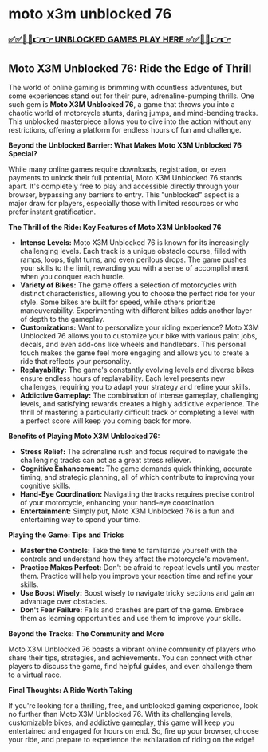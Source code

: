 # moto x3m unblocked 76

### [✅✅🔴🔴👉👉 UNBLOCKED GAMES PLAY HERE ✅✅🔴🔴👉👉](https://topstoryindia.com)

## Moto X3M Unblocked 76: Ride the Edge of Thrill

The world of online gaming is brimming with countless adventures, but some experiences stand out for their pure, adrenaline-pumping thrills. One such gem is **Moto X3M Unblocked 76**, a game that throws you into a chaotic world of motorcycle stunts, daring jumps, and mind-bending tracks. This unblocked masterpiece allows you to dive into the action without any restrictions, offering a platform for endless hours of fun and challenge. 

**Beyond the Unblocked Barrier: What Makes Moto X3M Unblocked 76 Special?**

While many online games require downloads, registration, or even payments to unlock their full potential, Moto X3M Unblocked 76 stands apart. It's completely free to play and accessible directly through your browser, bypassing any barriers to entry. This "unblocked" aspect is a major draw for players, especially those with limited resources or who prefer instant gratification. 

**The Thrill of the Ride: Key Features of Moto X3M Unblocked 76**

* **Intense Levels:** Moto X3M Unblocked 76 is known for its increasingly challenging levels. Each track is a unique obstacle course, filled with ramps, loops, tight turns, and even perilous drops. The game pushes your skills to the limit, rewarding you with a sense of accomplishment when you conquer each hurdle.
* **Variety of Bikes:** The game offers a selection of motorcycles with distinct characteristics, allowing you to choose the perfect ride for your style. Some bikes are built for speed, while others prioritize maneuverability. Experimenting with different bikes adds another layer of depth to the gameplay.
* **Customizations:** Want to personalize your riding experience? Moto X3M Unblocked 76 allows you to customize your bike with various paint jobs, decals, and even add-ons like wheels and handlebars. This personal touch makes the game feel more engaging and allows you to create a ride that reflects your personality.
* **Replayability:**  The game's constantly evolving levels and diverse bikes ensure endless hours of replayability. Each level presents new challenges, requiring you to adapt your strategy and refine your skills.  
* **Addictive Gameplay:** The combination of intense gameplay, challenging levels, and satisfying rewards creates a highly addictive experience. The thrill of mastering a particularly difficult track or completing a level with a perfect score will keep you coming back for more.

**Benefits of Playing Moto X3M Unblocked 76:**

* **Stress Relief:** The adrenaline rush and focus required to navigate the challenging tracks can act as a great stress reliever.
* **Cognitive Enhancement:** The game demands quick thinking, accurate timing, and strategic planning, all of which contribute to improving your cognitive skills.
* **Hand-Eye Coordination:**  Navigating the tracks requires precise control of your motorcycle, enhancing your hand-eye coordination.
* **Entertainment:** Simply put, Moto X3M Unblocked 76 is a fun and entertaining way to spend your time. 

**Playing the Game: Tips and Tricks**

* **Master the Controls:** Take the time to familiarize yourself with the controls and understand how they affect the motorcycle's movement.
* **Practice Makes Perfect:** Don't be afraid to repeat levels until you master them. Practice will help you improve your reaction time and refine your skills.
* **Use Boost Wisely:**  Boost wisely to navigate tricky sections and gain an advantage over obstacles.
* **Don't Fear Failure:**  Falls and crashes are part of the game. Embrace them as learning opportunities and use them to improve your skills.

**Beyond the Tracks: The Community and More**

Moto X3M Unblocked 76 boasts a vibrant online community of players who share their tips, strategies, and achievements. You can connect with other players to discuss the game, find helpful guides, and even challenge them to a virtual race. 

**Final Thoughts: A Ride Worth Taking**

If you're looking for a thrilling, free, and unblocked gaming experience, look no further than Moto X3M Unblocked 76. With its challenging levels, customizable bikes, and addictive gameplay, this game will keep you entertained and engaged for hours on end. So, fire up your browser, choose your ride, and prepare to experience the exhilaration of riding on the edge! 
